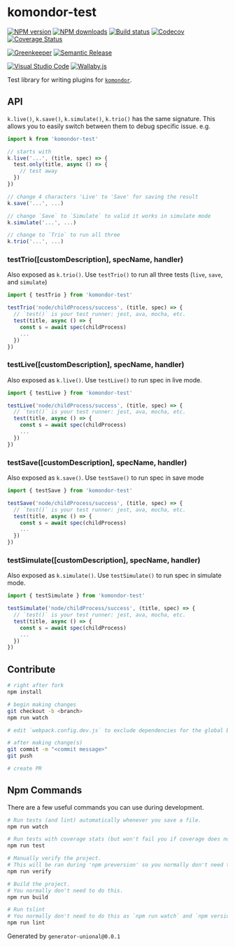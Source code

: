 # komondor-test

[![NPM version][npm-image]][npm-url]
[![NPM downloads][downloads-image]][downloads-url]
[![Build status][travis-image]][travis-url]
[![Codecov][codecov-image]][codecov-url]
[![Coverage Status][coveralls-image]][coveralls-url]

[![Greenkeeper][greenkeeper-image]][greenkeeper-url]
[![Semantic Release][semantic-release-image]][semantic-release-url]

[![Visual Studio Code][vscode-image]][vscode-url]
[![Wallaby.js][wallaby-image]][wallaby-url]

Test library for writing plugins for [`komondor`](https://github.com/unional/komondor).

## API

`k.live()`, `k.save()`, `k.simulate()`, `k.trio()` has the same signature.
This allows you to easily switch between them to debug specific issue. e.g.

```ts
import k from 'komondor-test'

// starts with
k.live('...', (title, spec) => {
  test.only(title, async () => {
    // test away
  })
})

// change 4 characters 'Live' to 'Save' for saving the result
k.save('...', ...)

// change `Save` to `Simulate` to valid it works in simulate mode
k.simulate('...', ...)

// change to `Trio` to run all three
k.trio('...', ...)
```

### testTrio([customDescription], specName, handler)

Also exposed as `k.trio()`.
Use `testTrio()` to run all three tests (`live`, `save`, and `simulate`)

```ts
import { testTrio } from 'komondor-test'

testTrio('node/childProcess/success', (title, spec) => {
  // `test()` is your test runner: jest, ava, mocha, etc.
  test(title, async () => {
    const s = await spec(childProcess)
    ...
  })
})
```

### testLive([customDescription], specName, handler)

Also exposed as `k.live()`.
Use `testLive()` to run spec in live mode.

```ts
import { testLive } from 'komondor-test'

testLive('node/childProcess/success', (title, spec) => {
  // `test()` is your test runner: jest, ava, mocha, etc.
  test(title, async () => {
    const s = await spec(childProcess)
    ...
  })
})
```

### testSave([customDescription], specName, handler)

Also exposed as `k.save()`.
Use `testSave()` to run spec in save mode

```ts
import { testSave } from 'komondor-test'

testSave('node/childProcess/success', (title, spec) => {
  // `test()` is your test runner: jest, ava, mocha, etc.
  test(title, async () => {
    const s = await spec(childProcess)
    ...
  })
})
```

### testSimulate([customDescription], specName, handler)

Also exposed as `k.simulate()`.
Use `testSimulate()` to run spec in simulate mode.

```ts
import { testSimulate } from 'komondor-test'

testSimulate('node/childProcess/success', (title, spec) => {
  // `test()` is your test runner: jest, ava, mocha, etc.
  test(title, async () => {
    const s = await spec(childProcess)
    ...
  })
})
```

## Contribute

```sh
# right after fork
npm install

# begin making changes
git checkout -b <branch>
npm run watch

# edit `webpack.config.dev.js` to exclude dependencies for the global build.

# after making change(s)
git commit -m "<commit message>"
git push

# create PR
```

## Npm Commands

There are a few useful commands you can use during development.

```sh
# Run tests (and lint) automatically whenever you save a file.
npm run watch

# Run tests with coverage stats (but won't fail you if coverage does not meet criteria)
npm run test

# Manually verify the project.
# This will be ran during 'npm preversion' so you normally don't need to run this yourself.
npm run verify

# Build the project.
# You normally don't need to do this.
npm run build

# Run tslint
# You normally don't need to do this as `npm run watch` and `npm version` will automatically run lint for you.
npm run lint
```

Generated by `generator-unional@0.0.1`

[npm-image]: https://img.shields.io/npm/v/komondor-test.svg?style=flat
[npm-url]: https://npmjs.org/package/komondor-test
[downloads-image]: https://img.shields.io/npm/dm/komondor-test.svg?style=flat
[downloads-url]: https://npmjs.org/package/komondor-test
[travis-image]: https://img.shields.io/travis/unional/komondor-test/master.svg?style=flat
[travis-url]: https://travis-ci.org/unional/komondor-test?branch=master
[codecov-image]: https://codecov.io/gh/unional/komondor-test/branch/master/graph/badge.svg
[codecov-url]: https://codecov.io/gh/unional/komondor-test
[coveralls-image]: https://coveralls.io/repos/github/unional/komondor-test/badge.svg
[coveralls-url]: https://coveralls.io/github/unional/komondor-test
[greenkeeper-image]: https://badges.greenkeeper.io/unional/komondor-test.svg
[greenkeeper-url]: https://greenkeeper.io/
[semantic-release-image]: https://img.shields.io/badge/%20%20%F0%9F%93%A6%F0%9F%9A%80-semantic--release-e10079.svg
[semantic-release-url]: https://github.com/semantic-release/semantic-release
[wallaby-image]: https://img.shields.io/badge/wallaby.js-configured-green.svg
[wallaby-url]: https://wallabyjs.com
[vscode-image]: https://img.shields.io/badge/vscode-ready-green.svg
[vscode-url]: https://code.visualstudio.com/
